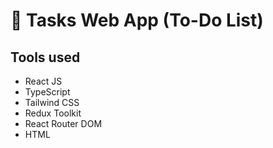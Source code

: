 # 📅 Tasks Web App (To-Do List)

## Tools used

- React JS
- TypeScript
- Tailwind CSS
- Redux Toolkit
- React Router DOM
- HTML